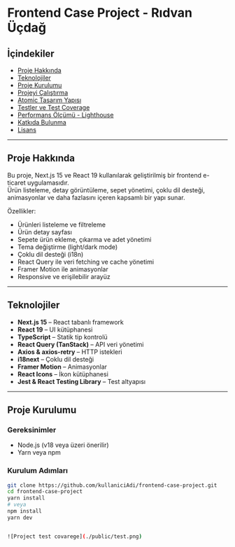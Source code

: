 # Frontend Case Project - Rıdvan Üçdağ

## İçindekiler

- [Proje Hakkında](#proje-hakkında)
- [Teknolojiler](#teknolojiler)
- [Proje Kurulumu](#proje-kurulumu)
- [Projeyi Çalıştırma](#projeyi-çalıştırma)
- [Atomic Tasarım Yapısı](#atomic-tasarım-yapısı)
- [Testler ve Test Coverage](#testler-ve-test-coverage)
- [Performans Ölçümü - Lighthouse](#performans-ölçümü---lighthouse)
- [Katkıda Bulunma](#katkıda-bulunma)
- [Lisans](#lisans)

---

## Proje Hakkında

Bu proje, Next.js 15 ve React 19 kullanılarak geliştirilmiş bir frontend e-ticaret uygulamasıdır.  
Ürün listeleme, detay görüntüleme, sepet yönetimi, çoklu dil desteği, animasyonlar ve daha fazlasını içeren kapsamlı bir yapı sunar.

Özellikler:

- Ürünleri listeleme ve filtreleme
- Ürün detay sayfası
- Sepete ürün ekleme, çıkarma ve adet yönetimi
- Tema değiştirme (light/dark mode)
- Çoklu dil desteği (i18n)
- React Query ile veri fetching ve cache yönetimi
- Framer Motion ile animasyonlar
- Responsive ve erişilebilir arayüz

---

## Teknolojiler

- **Next.js 15** – React tabanlı framework  
- **React 19** – UI kütüphanesi  
- **TypeScript** – Statik tip kontrolü  
- **React Query (TanStack)** – API veri yönetimi  
- **Axios & axios-retry** – HTTP istekleri  
- **i18next** – Çoklu dil desteği  
- **Framer Motion** – Animasyonlar  
- **React Icons** – İkon kütüphanesi  
- **Jest & React Testing Library** – Test altyapısı

---

## Proje Kurulumu

### Gereksinimler

- Node.js (v18 veya üzeri önerilir)  
- Yarn veya npm

### Kurulum Adımları

```bash
git clone https://github.com/kullaniciAdi/frontend-case-project.git
cd frontend-case-project
yarn install
# veya
npm install
yarn dev


![Project test covarege](./public/test.png)